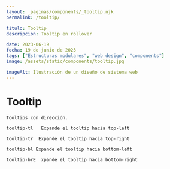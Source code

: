 ```yaml
---
layout: _paginas/components/_tooltip.njk
permalink: /tooltip/

titulo: Tooltip
descripcion: Tooltip en rollover

date: 2023-06-19
fecha: 19 de junio de 2023
tags: ["Estructuras modulares", "web design", "components"]
image: /assets/static/components/tooltip.jpg

imageAlt: Ilustración de un diseño de sistema web
---
```


# Tooltip


    Tooltips con dirección.

    tooltip-tl   Expande el tooltip hacia top-left
    
    tooltip-tr  Expande el tooltip hacia top-right
    
    tooltip-bl Expande el tooltip hacia bottom-left
    
    tooltip-brE  xpande el tooltip hacia bottom-right
